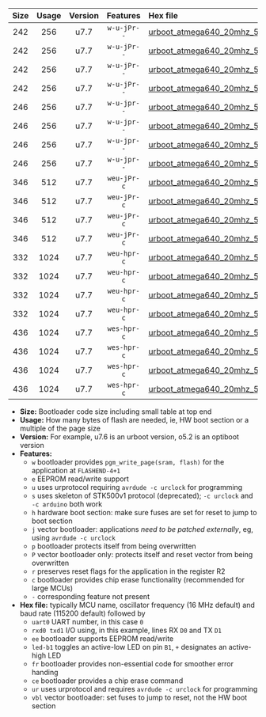 |Size|Usage|Version|Features|Hex file|
|:-:|:-:|:-:|:-:|:--|
|242|256|u7.7|`w-u-jPr--`|[urboot_atmega640_20mhz_500000bps_uart0_rxe0_txe1_led+b7_ur_vbl.hex](https://raw.githubusercontent.com/stefanrueger/urboot.hex/main/cores/megacore/atmega640/fcpu_20mhz/500000_bps/urboot_atmega640_20mhz_500000bps_uart0_rxe0_txe1_led+b7_ur_vbl.hex)|
|242|256|u7.7|`w-u-jPr--`|[urboot_atmega640_20mhz_500000bps_uart1_rxd2_txd3_led+b7_ur_vbl.hex](https://raw.githubusercontent.com/stefanrueger/urboot.hex/main/cores/megacore/atmega640/fcpu_20mhz/500000_bps/urboot_atmega640_20mhz_500000bps_uart1_rxd2_txd3_led+b7_ur_vbl.hex)|
|242|256|u7.7|`w-u-jPr--`|[urboot_atmega640_20mhz_500000bps_uart2_rxh0_txh1_led+b7_ur_vbl.hex](https://raw.githubusercontent.com/stefanrueger/urboot.hex/main/cores/megacore/atmega640/fcpu_20mhz/500000_bps/urboot_atmega640_20mhz_500000bps_uart2_rxh0_txh1_led+b7_ur_vbl.hex)|
|242|256|u7.7|`w-u-jPr--`|[urboot_atmega640_20mhz_500000bps_uart3_rxj0_txj1_led+b7_ur_vbl.hex](https://raw.githubusercontent.com/stefanrueger/urboot.hex/main/cores/megacore/atmega640/fcpu_20mhz/500000_bps/urboot_atmega640_20mhz_500000bps_uart3_rxj0_txj1_led+b7_ur_vbl.hex)|
|246|256|u7.7|`w-u-jpr--`|[urboot_atmega640_20mhz_500000bps_uart0_rxe0_txe1_led+b7_fr_ur_vbl.hex](https://raw.githubusercontent.com/stefanrueger/urboot.hex/main/cores/megacore/atmega640/fcpu_20mhz/500000_bps/urboot_atmega640_20mhz_500000bps_uart0_rxe0_txe1_led+b7_fr_ur_vbl.hex)|
|246|256|u7.7|`w-u-jpr--`|[urboot_atmega640_20mhz_500000bps_uart1_rxd2_txd3_led+b7_fr_ur_vbl.hex](https://raw.githubusercontent.com/stefanrueger/urboot.hex/main/cores/megacore/atmega640/fcpu_20mhz/500000_bps/urboot_atmega640_20mhz_500000bps_uart1_rxd2_txd3_led+b7_fr_ur_vbl.hex)|
|246|256|u7.7|`w-u-jpr--`|[urboot_atmega640_20mhz_500000bps_uart2_rxh0_txh1_led+b7_fr_ur_vbl.hex](https://raw.githubusercontent.com/stefanrueger/urboot.hex/main/cores/megacore/atmega640/fcpu_20mhz/500000_bps/urboot_atmega640_20mhz_500000bps_uart2_rxh0_txh1_led+b7_fr_ur_vbl.hex)|
|246|256|u7.7|`w-u-jpr--`|[urboot_atmega640_20mhz_500000bps_uart3_rxj0_txj1_led+b7_fr_ur_vbl.hex](https://raw.githubusercontent.com/stefanrueger/urboot.hex/main/cores/megacore/atmega640/fcpu_20mhz/500000_bps/urboot_atmega640_20mhz_500000bps_uart3_rxj0_txj1_led+b7_fr_ur_vbl.hex)|
|346|512|u7.7|`weu-jPr-c`|[urboot_atmega640_20mhz_500000bps_uart0_rxe0_txe1_ee_led+b7_fr_ce_ur_vbl.hex](https://raw.githubusercontent.com/stefanrueger/urboot.hex/main/cores/megacore/atmega640/fcpu_20mhz/500000_bps/urboot_atmega640_20mhz_500000bps_uart0_rxe0_txe1_ee_led+b7_fr_ce_ur_vbl.hex)|
|346|512|u7.7|`weu-jPr-c`|[urboot_atmega640_20mhz_500000bps_uart1_rxd2_txd3_ee_led+b7_fr_ce_ur_vbl.hex](https://raw.githubusercontent.com/stefanrueger/urboot.hex/main/cores/megacore/atmega640/fcpu_20mhz/500000_bps/urboot_atmega640_20mhz_500000bps_uart1_rxd2_txd3_ee_led+b7_fr_ce_ur_vbl.hex)|
|346|512|u7.7|`weu-jPr-c`|[urboot_atmega640_20mhz_500000bps_uart2_rxh0_txh1_ee_led+b7_fr_ce_ur_vbl.hex](https://raw.githubusercontent.com/stefanrueger/urboot.hex/main/cores/megacore/atmega640/fcpu_20mhz/500000_bps/urboot_atmega640_20mhz_500000bps_uart2_rxh0_txh1_ee_led+b7_fr_ce_ur_vbl.hex)|
|346|512|u7.7|`weu-jPr-c`|[urboot_atmega640_20mhz_500000bps_uart3_rxj0_txj1_ee_led+b7_fr_ce_ur_vbl.hex](https://raw.githubusercontent.com/stefanrueger/urboot.hex/main/cores/megacore/atmega640/fcpu_20mhz/500000_bps/urboot_atmega640_20mhz_500000bps_uart3_rxj0_txj1_ee_led+b7_fr_ce_ur_vbl.hex)|
|332|1024|u7.7|`weu-hpr-c`|[urboot_atmega640_20mhz_500000bps_uart0_rxe0_txe1_ee_led+b7_fr_ce_ur.hex](https://raw.githubusercontent.com/stefanrueger/urboot.hex/main/cores/megacore/atmega640/fcpu_20mhz/500000_bps/urboot_atmega640_20mhz_500000bps_uart0_rxe0_txe1_ee_led+b7_fr_ce_ur.hex)|
|332|1024|u7.7|`weu-hpr-c`|[urboot_atmega640_20mhz_500000bps_uart1_rxd2_txd3_ee_led+b7_fr_ce_ur.hex](https://raw.githubusercontent.com/stefanrueger/urboot.hex/main/cores/megacore/atmega640/fcpu_20mhz/500000_bps/urboot_atmega640_20mhz_500000bps_uart1_rxd2_txd3_ee_led+b7_fr_ce_ur.hex)|
|332|1024|u7.7|`weu-hpr-c`|[urboot_atmega640_20mhz_500000bps_uart2_rxh0_txh1_ee_led+b7_fr_ce_ur.hex](https://raw.githubusercontent.com/stefanrueger/urboot.hex/main/cores/megacore/atmega640/fcpu_20mhz/500000_bps/urboot_atmega640_20mhz_500000bps_uart2_rxh0_txh1_ee_led+b7_fr_ce_ur.hex)|
|332|1024|u7.7|`weu-hpr-c`|[urboot_atmega640_20mhz_500000bps_uart3_rxj0_txj1_ee_led+b7_fr_ce_ur.hex](https://raw.githubusercontent.com/stefanrueger/urboot.hex/main/cores/megacore/atmega640/fcpu_20mhz/500000_bps/urboot_atmega640_20mhz_500000bps_uart3_rxj0_txj1_ee_led+b7_fr_ce_ur.hex)|
|436|1024|u7.7|`wes-hpr-c`|[urboot_atmega640_20mhz_500000bps_uart0_rxe0_txe1_ee_led+b7_fr_ce.hex](https://raw.githubusercontent.com/stefanrueger/urboot.hex/main/cores/megacore/atmega640/fcpu_20mhz/500000_bps/urboot_atmega640_20mhz_500000bps_uart0_rxe0_txe1_ee_led+b7_fr_ce.hex)|
|436|1024|u7.7|`wes-hpr-c`|[urboot_atmega640_20mhz_500000bps_uart1_rxd2_txd3_ee_led+b7_fr_ce.hex](https://raw.githubusercontent.com/stefanrueger/urboot.hex/main/cores/megacore/atmega640/fcpu_20mhz/500000_bps/urboot_atmega640_20mhz_500000bps_uart1_rxd2_txd3_ee_led+b7_fr_ce.hex)|
|436|1024|u7.7|`wes-hpr-c`|[urboot_atmega640_20mhz_500000bps_uart2_rxh0_txh1_ee_led+b7_fr_ce.hex](https://raw.githubusercontent.com/stefanrueger/urboot.hex/main/cores/megacore/atmega640/fcpu_20mhz/500000_bps/urboot_atmega640_20mhz_500000bps_uart2_rxh0_txh1_ee_led+b7_fr_ce.hex)|
|436|1024|u7.7|`wes-hpr-c`|[urboot_atmega640_20mhz_500000bps_uart3_rxj0_txj1_ee_led+b7_fr_ce.hex](https://raw.githubusercontent.com/stefanrueger/urboot.hex/main/cores/megacore/atmega640/fcpu_20mhz/500000_bps/urboot_atmega640_20mhz_500000bps_uart3_rxj0_txj1_ee_led+b7_fr_ce.hex)|

- **Size:** Bootloader code size including small table at top end
- **Usage:** How many bytes of flash are needed, ie, HW boot section or a multiple of the page size
- **Version:** For example, u7.6 is an urboot version, o5.2 is an optiboot version
- **Features:**
  + `w` bootloader provides `pgm_write_page(sram, flash)` for the application at `FLASHEND-4+1`
  + `e` EEPROM read/write support
  + `u` uses urprotocol requiring `avrdude -c urclock` for programming
  + `s` uses skeleton of STK500v1 protocol (deprecated); `-c urclock` and `-c arduino` both work
  + `h` hardware boot section: make sure fuses are set for reset to jump to boot section
  + `j` vector bootloader: applications *need to be patched externally*, eg, using `avrdude -c urclock`
  + `p` bootloader protects itself from being overwritten
  + `P` vector bootloader only: protects itself and reset vector from being overwritten
  + `r` preserves reset flags for the application in the register R2
  + `c` bootloader provides chip erase functionality (recommended for large MCUs)
  + `-` corresponding feature not present
- **Hex file:** typically MCU name, oscillator frequency (16 MHz default) and baud rate (115200 default) followed by
  + `uart0` UART number, in this case `0`
  + `rxd0 txd1` I/O using, in this example, lines RX `D0` and TX `D1`
  + `ee` bootloader supports EEPROM read/write
  + `led-b1` toggles an active-low LED on pin `B1`, `+` designates an active-high LED
  + `fr` bootloader provides non-essential code for smoother error handing
  + `ce` bootloader provides a chip erase command
  + `ur` uses urprotocol and requires `avrdude -c urclock` for programming
  + `vbl` vector bootloader: set fuses to jump to reset, not the HW boot section
